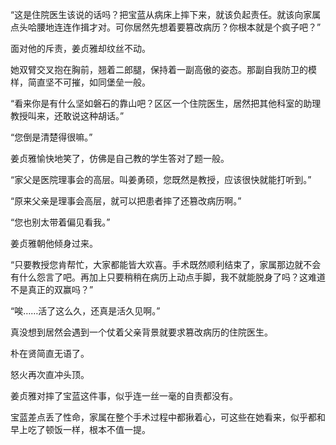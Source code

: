 “这是住院医生该说的话吗？把宝蓝从病床上摔下来，就该负起责任。就该向家属点头哈腰地连连作揖才对。可你居然先想着要篡改病历？你根本就是个疯子吧？”

面对他的斥责，姜贞雅却纹丝不动。

她双臂交叉抱在胸前，翘着二郎腿，保持着一副高傲的姿态。那副自我防卫的模样，简直坚不可摧，如同堡垒一般。

“看来你是有什么坚如磐石的靠山吧？区区一个住院医生，居然把其他科室的助理教授叫来，还敢说这种胡话。”

“您倒是清楚得很嘛。”

姜贞雅愉快地笑了，仿佛是自己教的学生答对了题一般。

“家父是医院理事会的高层。叫姜勇硕，您既然是教授，应该很快就能打听到。”

“原来父亲是理事会高层，就可以把患者摔了还篡改病历啊。”

“您也别太带着偏见看我。”

姜贞雅朝他倾身过来。

“只要教授您肯帮忙，大家都能皆大欢喜。手术既然顺利结束了，家属那边就不会有什么怨言了吧。再加上只要稍稍在病历上动点手脚，我不就能脱身了吗？这难道不是真正的双赢吗？”

“唉……活了这么久，还真是活久见啊。”

真没想到居然会遇到一个仗着父亲背景就要求篡改病历的住院医生。

朴在贤简直无语了。

怒火再次直冲头顶。

姜贞雅对摔了宝蓝这件事，似乎连一丝一毫的自责都没有。

宝蓝差点丢了性命，家属在整个手术过程中都揪着心，可这些在她看来，似乎都和早上吃了顿饭一样，根本不值一提。